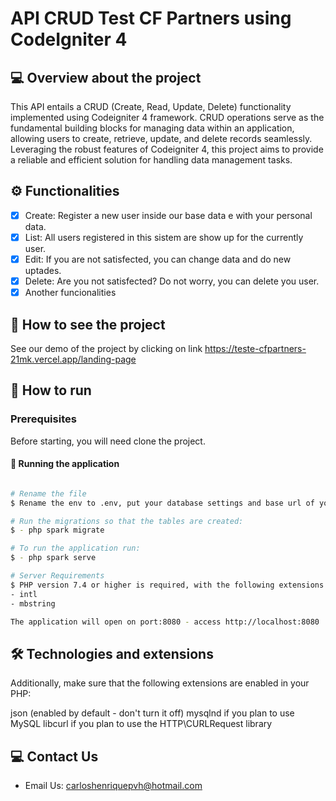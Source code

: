 # API CRUD Test CF Partners using CodeIgniter 4 

## 💻 Overview about the project
This API entails a CRUD (Create, Read, Update, Delete) functionality implemented using Codeigniter 4 framework. CRUD operations serve as the fundamental building blocks for managing data within an application, allowing users to create, retrieve, update, and delete records seamlessly. Leveraging the robust features of Codeigniter 4, this project aims to provide a reliable and efficient solution for handling data management tasks.

## ⚙️ Functionalities
- [x] Create: Register a new user inside our base data e with your personal data.
- [x] List: All users registered in this sistem are show up for the currently user.
- [x] Edit: If you are not satisfected, you can change data and do new uptades.
- [x] Delete: Are you not satisfected? Do not worry, you can delete you user.
- [x] Another funcionalities

## 🚀 How to see the project

See our demo of the project by clicking on link
https://teste-cfpartners-21mk.vercel.app/landing-page

## 🚀 How to run

### Prerequisites

Before starting, you will need clone the project.

#### 🧭 Running the application

```bash

# Rename the file
$ Rename the env to .env, put your database settings and base url of your application.

# Run the migrations so that the tables are created:
$ - php spark migrate

# To run the application run:
$ - php spark serve

# Server Requirements
$ PHP version 7.4 or higher is required, with the following extensions installed:
- intl
- mbstring

The application will open on port:8080 - access http://localhost:8080
```

## 🛠 Technologies and extensions

Additionally, make sure that the following extensions are enabled in your PHP:

json (enabled by default - don't turn it off)
mysqlnd if you plan to use MySQL
libcurl if you plan to use the HTTP\CURLRequest library

## 💻 Contact Us

- Email Us: carloshenriquepvh@hotmail.com
